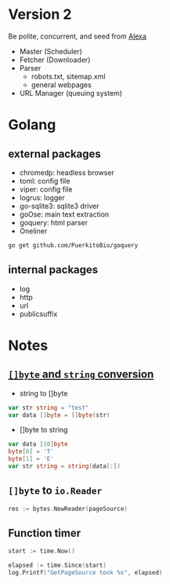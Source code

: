 # Version 2

Be polite, concurrent, and seed from [Alexa](https://www.alexa.com/topsites)

* Master (Scheduler)
* Fetcher (Downloader)
* Parser
    * robots.txt, sitemap.xml
    * general webpages
* URL Manager (queuing system)

# Golang

## external packages

* chromedp: headless browser
* toml: config file
* viper: config file
* logrus: logger
* go-sqlite3: sqlite3 driver
* goOse: main text extraction
* goquery: html parser
* Oneliner
```bash
go get github.com/PuerkitoBio/goquery
```

## internal packages

* log
* http
* url
* publicsuffix

# Notes

## [`[]byte` and `string` conversion](https://studygolang.com/articles/10526)

* string to []byte
```go
var str string = "test"
var data []byte = []byte(str)
```

* []byte to string
```go
var data [10]byte 
byte[0] = 'T'
byte[1] = 'E'
var str string = string(data[:])
```

## `[]byte` to `io.Reader`

```go
res := bytes.NewReader(pageSource)
```

## Function timer

```go
start := time.Now()

elapsed := time.Since(start)
log.Printf("GetPageSource took %s", elapsed)
```